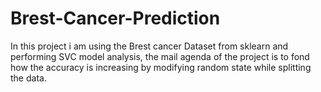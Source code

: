 # Brest-Cancer-Prediction
In this project i am using the Brest cancer Dataset from sklearn and performing SVC model analysis, the mail agenda of the project is to fond how the accuracy is increasing by modifying random state while splitting the data.
